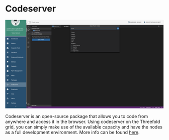 # Codeserver

![](./img/3bot_admin_codeserver2.png)

Codeserver is an open-source package that allows you to code from anywhere and access it in the browser. Using codeserver on the Threefold grid, you can simply make use of the available capacity and have the nodes as a full development environment. 
More info can be found [here](https://github.com/cdr/code-server).
